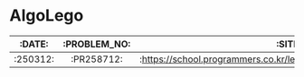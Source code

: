 # AlgoLego
|:DATE:|:PROBLEM_NO:|:SITE:|
|:----:|:----------:|:----:|
|:250312:|:PR258712:|:https://school.programmers.co.kr/learn/courses/30/lessons/258712:|
